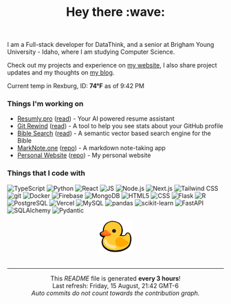 <div align="center">
    <h1>Hey there :wave:</h1>
</div>
<br>

I am a Full-stack developer for DataThink, and a senior at Brigham Young University - Idaho, where I am studying Computer Science. 

Check out my projects and experience on [my website](https://ethanglenn.dev/), I also share project updates and my thoughts on [my blog](https://ethanglenn.dev/blog).

Current temp in Rexburg, ID: <b>74°F</b> as of 9:42 PM

### Things I'm working on

- [Resumly.pro](https://resumly.pro) ([read](https://ethanglenn.dev/blog/resumly)) - Your AI powered resume assistant
- [Git Rewind](https://git-rewind.com) ([read](https://ethanglenn.dev/blog/git-rewind)) - A tool to help you see stats about your GitHub profile
- [Bible Search](https://bible.eglenn.dev) ([read](https://ethanglenn.dev/blog/bible-search)) - A semantic vector based search engine for the Bible
- [MarkNote.one](https://marknote.one) ([repo](https://github.com/eglenn-dev/MarkNote.one)) - A markdown note-taking app
- [Personal Website](https://ethanglenn.dev) ([repo](https://github.com/eglenn-dev/personal-site)) - My personal website

### Things that I code with

<p>
    <img alt="TypeScript" src="https://img.shields.io/badge/-TypeScript-3178C6?style=flat-square&logo=typescript&logoColor=white" />
    <img alt="Python" src="https://img.shields.io/badge/-Python-3776AB?style=flat-square&logo=python&logoColor=white" />
    <img alt="React" src="https://img.shields.io/badge/-React-61DAFB?style=flat-square&logo=react&logoColor=white" />
    <img alt="JS" src="https://img.shields.io/badge/-JavaScript-F7DF1E?style=flat-square&logo=javascript&logoColor=black" />
    <img alt="Node.js" src="https://img.shields.io/badge/-Node.js-339933?style=flat-square&logo=node.js&logoColor=white" />
    <img alt="Next.js" src="https://img.shields.io/badge/-Next.js-000000?style=flat-square&logo=next.js&logoColor=white" />
    <img alt="Tailwind CSS" src="https://img.shields.io/badge/-Tailwind%20CSS-38B2AC?style=flat-square&logo=tailwind-css&logoColor=white" />
    <img alt="git" src="https://img.shields.io/badge/-Git-F05032?style=flat-square&logo=git&logoColor=white" />
    <img alt="Docker" src="https://img.shields.io/badge/-Docker-2496ED?style=flat-square&logo=docker&logoColor=white" />
    <img alt="Firebase" src="https://img.shields.io/badge/-Firebase-FFCA28?style=flat-square&logo=firebase&logoColor=white" />
    <img alt="MongoDB" src="https://img.shields.io/badge/-MongoDB-47A248?style=flat-square&logo=mongodb&logoColor=white" />
    <img alt="HTML5" src="https://img.shields.io/badge/-HTML5-E34F26?style=flat-square&logo=html5&logoColor=white" />
    <img alt="CSS" src="https://img.shields.io/badge/-CSS-1572B6?style=flat-square&logo=css3&logoColor=white" />
    <img alt="Flask" src="https://img.shields.io/badge/-Flask-000000?style=flat-square&logo=flask&logoColor=white" />
    <img alt="R" src="https://img.shields.io/badge/-R-276DC3?style=flat-square&logo=r&logoColor=white" />
    <img alt="PostgreSQL" src="https://img.shields.io/badge/-PostgreSQL-336791?style=flat-square&logo=postgresql&logoColor=white" />
    <img alt="Vercel" src="https://img.shields.io/badge/-Vercel-000000?style=flat-square&logo=vercel&logoColor=white" />
    <img alt="MySQL" src="https://img.shields.io/badge/-MySQL-4479A1?style=flat-square&logo=mysql&logoColor=white" />
    <img alt="pandas" src="https://img.shields.io/badge/-pandas-150458?style=flat-square&logo=pandas&logoColor=white" />
    <img alt="scikit-learn" src="https://img.shields.io/badge/-scikit--learn-F7931E?style=flat-square&logo=scikit-learn&logoColor=white" />
    <img alt="FastAPI" src="https://img.shields.io/badge/-FastAPI-009688?style=flat-square&logo=fastapi&logoColor=white" />
    <img alt="SQLAlchemy" src="https://img.shields.io/badge/-SQLAlchemy-CA2136?style=flat-square&logo=sqlalchemy&logoColor=white" />
    <img alt="Pydantic" src="https://img.shields.io/badge/-Pydantic-0E7CA3?style=flat-square&logo=pydantic&logoColor=white" />
</p>

<div align="center"><img alt="Duck image" src="./img/duck.webp" width="80"></div><br>


------------
<p align="center">
    This <i>README</i> file is generated <b>every 3 hours</b>!</br>
    Last refresh: Friday, 15 August, 21:42 GMT-6<br />
    <em>Auto commits do not count towards the contribution graph.</em>    
</p>